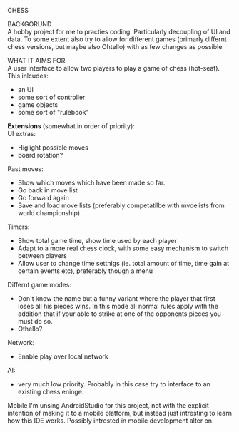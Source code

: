 CHESS

BACKGORUND <br>
A hobby project for me to practies coding. Particularly decoupling of UI and data. 
To some extent also try to allow for different games (primarly differnt chess versions, but maybe also Ohtello) 
with as few changes as possible 

WHAT IT AIMS FOR<br>
A user interface to allow two players to play a game of chess (hot-seat).
This inlcudes:
- an UI
- some sort of controller
- game objects
- some sort of "rulebook"

<b>Extensions </b> (somewhat in order of priority):<br>
UI extras:
- Higlight possible moves
- board rotation?

Past moves:
- Show which moves which have been made so far. 
- Go back in move list
- Go forward again
- Save and load move lists (preferably competatilbe with mvoelists from world championship)

Timers:
- Show total game time, show time used by each player
- Adapt to a more real chess clock, with some easy mechanism to switch between players
- Allow user to change time settnigs (ie. total amount of time, time gain at certain events etc), preferably though a menu

Differnt game modes:
- Don't know the name but a funny variant where the player that first loses all his pieces wins. 
  In this mode all normal rules apply with the addition that if your able to strike at one of the
  opponents pieces you must do so.
- Othello?
  
Network:
- Enable play over local network

AI:
- very much low priority. Probably in this case try to interface to an existing chess eninge.

Mobile
I'm unsing AndroidStudio for this project, not with the explicit intention of making it to a mobile platform, but
instead just intresting to learn how this IDE works. Possibly intrested in mobile development alter on.
